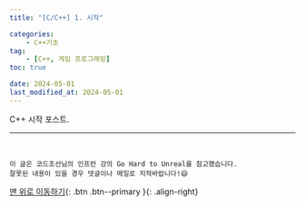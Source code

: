 ```yaml
---
title: "[C/C++] 1. 시작"

categories: 
    - C++기초
tag: 
    - [C++, 게임 프로그래밍]
toc: true

date: 2024-05-01
last_modified_at: 2024-05-01
---
```


C++ 시작 포스트.


***
<br>

    이 글은 코드조선님의 인프런 강의 Go Hard to Unreal를 참고했습니다.
    잘못된 내용이 있을 경우 댓글이나 메일로 지적바랍니다!😄

[맨 위로 이동하기](#){: .btn .btn--primary }{: .align-right}